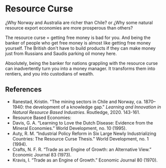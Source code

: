 # Resource Curse

¿Why Norway and Australia are richer than Chile? or ¿Why some natural resource export economies are more prosperous than others?

The resource curse = getting free money is bad for you. And being the banker of people who get free money is almost like getting free money yourself.
The British don't have to build products if they can make money just from Russians and Saudis parking oil money here.

Absolutely, being the banker for nations grappling with the resource curse can inadvertently turn you into a money manager. It transforms them into rentiers, and you into custodians of wealth.

## References

- Ranestad, Kristin. "The mining sectors in Chile and Norway, ca. 1870–1940: the development of a knowledge gap." *Learning and Innovation in Natural Resource Based Industries*. Routledge, 2020. 143-161.
- Resource Based Economies:
- Davis, G. A. “Learning to Love the Dutch Disease: Evidence from the Mineral Economies.” World Development, no. 10 (1995).
- Auty, R. M. “Industrial Policy Reform in Six Large Newly Industrializing Countries: The Resource Curse Thesis.” World Development, no. 1 (1994).
- Crafts, N. F. R. “Trade as an Engine of Growth: an Alternative View.” Economic Journal 83 (1973).
- Kravis, I. “Trade as an Engine of Growth.” Economic Journal 80 (1970).
